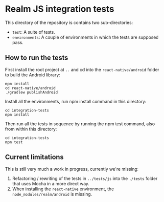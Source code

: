# Realm JS integration tests

This directory of the repository is contains two sub-directories:
- `test`: A suite of tests.
- `environments`: A couple of environments in which the tests are supposed pass.

## How to run the tests

First install the root project at `..` and cd into the `react-native/android` folder to build the Android library:

    npm install
    cd react-native/android
    ./gradlew publishAndroid

Install all the environments, run npm install command in this directory:

    cd integration-tests
    npm install

Then run all the tests in sequence by running the npm test command, also from within this directory:

    cd integration-tests
    npm test

## Current limitations

This is still very much a work in progress, currently we're missing:
1. Refactoring / rewriting of the tests in `../tests/js` into the `./tests` folder that uses Mocha in a more direct way.
2. When installing the `react-native` environment, the `node_modules/realm/android` is missing.
